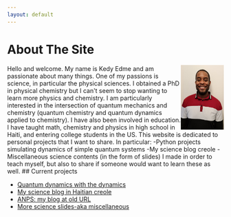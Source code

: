 ```yaml
---
layout: default
---
```

# About The Site
<img align="right" width="100" height="150" src="me.jpg">
Hello and welcome. My name is Kedy Edme and 
am passionate about many things. One of my passions is science, 
in particular the physical sciences. I obtained a PhD in physical chemistry
but I can't seem to stop wanting to learn more physics and chemistry. 
I am particularly interested in the intersection of quantum mechanics
and chemistry (quantum chemistry and quantum dynamics
applied to chemistry). I have also been involved in education. 
I have taught math, chemistry and physics in high school in Haiti, 
and entering college students in the US.  
This website is dedicated to personal projects that I want to share.
In particular:  
-Python projects simulating dynamics of simple quantum systems  
-My science blog creole  
-Miscellaneous science contents (in the form of slides) I made in order to teach myself,
but also to share if someone would want to learn these as well.
## Current projects

- [Quantum dynamics with the dynamics](/projects/QDWD/QDWD.md)
- [My science blog in Haitian creole](/ANPS/Akey.md)
- [ANPS: my blog at old URL](https://anps.space/)
- [More science slides-aka miscellaneous](/Miscellaneous)
